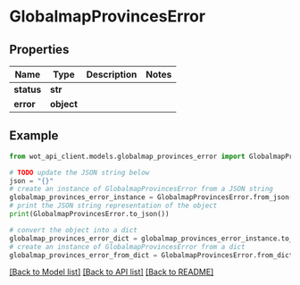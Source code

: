 # GlobalmapProvincesError


## Properties

Name | Type | Description | Notes
------------ | ------------- | ------------- | -------------
**status** | **str** |  | 
**error** | **object** |  | 

## Example

```python
from wot_api_client.models.globalmap_provinces_error import GlobalmapProvincesError

# TODO update the JSON string below
json = "{}"
# create an instance of GlobalmapProvincesError from a JSON string
globalmap_provinces_error_instance = GlobalmapProvincesError.from_json(json)
# print the JSON string representation of the object
print(GlobalmapProvincesError.to_json())

# convert the object into a dict
globalmap_provinces_error_dict = globalmap_provinces_error_instance.to_dict()
# create an instance of GlobalmapProvincesError from a dict
globalmap_provinces_error_from_dict = GlobalmapProvincesError.from_dict(globalmap_provinces_error_dict)
```
[[Back to Model list]](../README.md#documentation-for-models) [[Back to API list]](../README.md#documentation-for-api-endpoints) [[Back to README]](../README.md)


